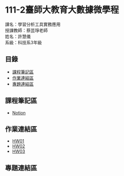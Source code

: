 # 111-2臺師大教育大數據微學程
課名：學習分析工具實務應用  
授課教師：蔡芸琤老師  
姓名：許慧儀  
系級：科技系3年級

## 目錄
* [課程筆記區](https://github.com/Memory-HuiYi/LAT-Repo.#%E8%AA%B2%E7%A8%8B%E7%AD%86%E8%A8%98%E5%8D%80)  
* [作業連結區](https://github.com/Memory-HuiYi/LAT-Repo.#%E4%BD%9C%E6%A5%AD%E9%80%A3%E7%B5%90%E5%8D%80)  
* [專題連結區](https://github.com/Memory-HuiYi/LAT-Repo.#%E5%B0%88%E9%A1%8C%E9%80%A3%E7%B5%90%E5%8D%80)  


## 課程筆記區
* [Notion](https://enormous-allspice-0c1.notion.site/5e3bcfd5be8b4598b6fa019deeccdb77)
## 作業連結區
* [HW01](https://github.com/Memory-HuiYi/LAT/blob/main/HW/HW01.ipynb)
* [HW02](https://github.com/Memory-HuiYi/LAT/blob/main/HW/HW02.ipynb)
* [HW03](https://github.com/Memory-HuiYi/LAT/blob/main/HW/HW03/TextMining.ipynb)

## 專題連結區
